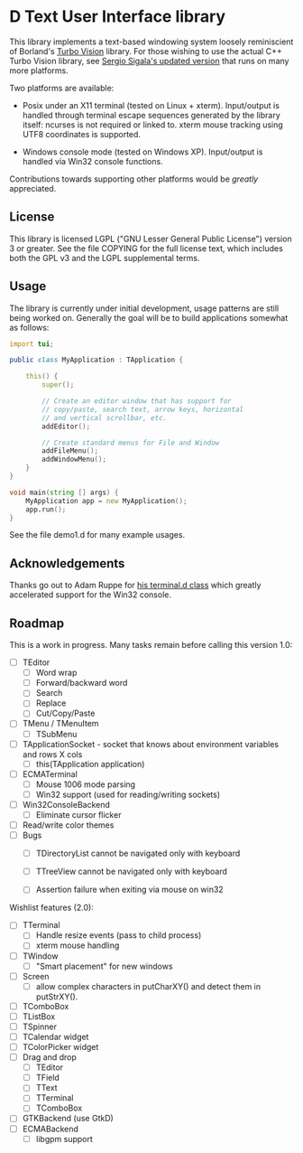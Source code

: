 D Text User Interface library
=============================

This library implements a text-based windowing system loosely
reminiscient of Borland's [Turbo
Vision](http://en.wikipedia.org/wiki/Turbo_Vision) library.  For those
wishing to use the actual C++ Turbo Vision library, see [Sergio
Sigala's updated version](http://tvision.sourceforge.net/) that runs
on many more platforms.

Two platforms are available:

* Posix under an X11 terminal (tested on Linux + xterm).  Input/output
  is handled through terminal escape sequences generated by the
  library itself: ncurses is not required or linked to.  xterm mouse
  tracking using UTF8 coordinates is supported.

* Windows console mode (tested on Windows XP).  Input/output is
  handled via Win32 console functions.

Contributions towards supporting other platforms would be *greatly*
appreciated.


License
-------

This library is licensed LGPL ("GNU Lesser General Public License")
version 3 or greater.  See the file COPYING for the full license text,
which includes both the GPL v3 and the LGPL supplemental terms.


Usage
-----

The library is currently under initial development, usage patterns are
still being worked on.  Generally the goal will be to build
applications somewhat as follows:

```D
import tui;

public class MyApplication : TApplication {

    this() {
        super();

        // Create an editor window that has support for
        // copy/paste, search text, arrow keys, horizontal
        // and vertical scrollbar, etc.
        addEditor();

        // Create standard menus for File and Window
        addFileMenu();
        addWindowMenu();
    }
}

void main(string [] args) {
    MyApplication app = new MyApplication();
    app.run();
}
```

See the file demo1.d for many example usages.


Acknowledgements
----------------

Thanks go out to Adam Ruppe for [his terminal.d class](
https://raw.github.com/adamdruppe/misc-stuff-including-D-programming-language-web-stuff/master/terminal.d)
which greatly accelerated support for the Win32 console.


Roadmap
-------

This is a work in progress.  Many tasks remain before calling this
version 1.0:

- [ ] TEditor
  - [ ] Word wrap
  - [ ] Forward/backward word
  - [ ] Search
  - [ ] Replace
  - [ ] Cut/Copy/Paste
- [ ] TMenu / TMenuItem
  - [ ] TSubMenu
- [ ] TApplicationSocket - socket that knows about environment variables and
      rows X cols
  - [ ] this(TApplication application)
- [ ] ECMATerminal
  - [ ] Mouse 1006 mode parsing
  - [ ] Win32 support (used for reading/writing sockets)
- [ ] Win32ConsoleBackend
  - [ ] Eliminate cursor flicker
- [ ] Read/write color themes
- [ ] Bugs
  - [ ] TDirectoryList cannot be navigated only with keyboard
  - [ ] TTreeView cannot be navigated only with keyboard
  - [ ] Assertion failure when exiting via mouse on win32


Wishlist features (2.0):

- [ ] TTerminal
  - [ ] Handle resize events (pass to child process)
  - [ ] xterm mouse handling
- [ ] TWindow
  - [ ] "Smart placement" for new windows
- [ ] Screen
  - [ ] allow complex characters in putCharXY() and detect them in putStrXY().
- [ ] TComboBox
- [ ] TListBox
- [ ] TSpinner
- [ ] TCalendar widget
- [ ] TColorPicker widget
- [ ] Drag and drop
  - [ ] TEditor
  - [ ] TField
  - [ ] TText
  - [ ] TTerminal
  - [ ] TComboBox
- [ ] GTKBackend (use GtkD)
- [ ] ECMABackend
  - [ ] libgpm support
